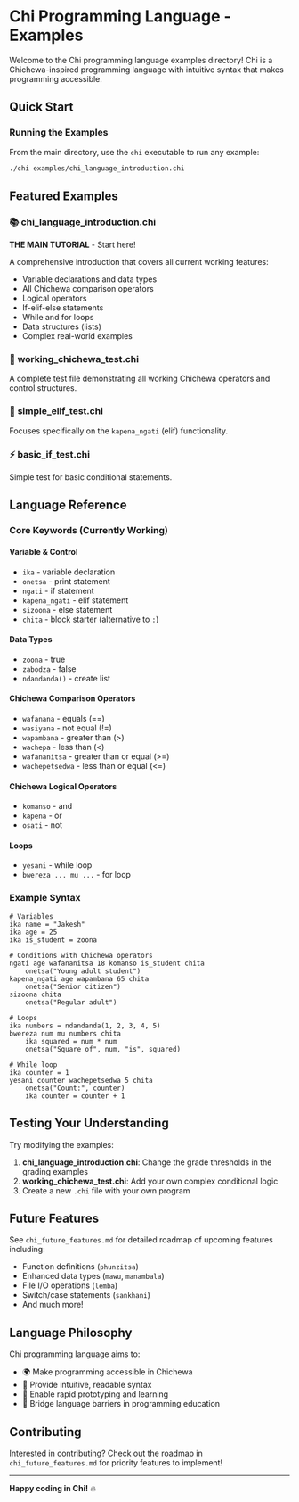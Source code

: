# Chi Programming Language - Examples

Welcome to the Chi programming language examples directory! Chi is a Chichewa-inspired programming language with intuitive syntax that makes programming accessible.

## Quick Start

### Running the Examples

From the main directory, use the `chi` executable to run any example:

```bash
./chi examples/chi_language_introduction.chi
```

## Featured Examples

### 📚 **chi_language_introduction.chi**
**THE MAIN TUTORIAL** - Start here!

A comprehensive introduction that covers all current working features:
- Variable declarations and data types
- All Chichewa comparison operators
- Logical operators
- If-elif-else statements
- While and for loops
- Data structures (lists)
- Complex real-world examples

### 🔬 **working_chichewa_test.chi**
A complete test file demonstrating all working Chichewa operators and control structures.

### 🎯 **simple_elif_test.chi**
Focuses specifically on the `kapena_ngati` (elif) functionality.

### ⚡ **basic_if_test.chi**
Simple test for basic conditional statements.

## Language Reference

### Core Keywords (Currently Working)

#### Variable & Control
- `ika` - variable declaration
- `onetsa` - print statement
- `ngati` - if statement
- `kapena_ngati` - elif statement
- `sizoona` - else statement
- `chita` - block starter (alternative to `:`)

#### Data Types
- `zoona` - true
- `zabodza` - false
- `ndandanda()` - create list

#### Chichewa Comparison Operators
- `wafanana` - equals (==)
- `wasiyana` - not equal (!=)
- `wapambana` - greater than (>)
- `wachepa` - less than (<)
- `wafananitsa` - greater than or equal (>=)
- `wachepetsedwa` - less than or equal (<=)

#### Chichewa Logical Operators
- `komanso` - and
- `kapena` - or
- `osati` - not

#### Loops
- `yesani` - while loop
- `bwereza ... mu ...` - for loop

### Example Syntax

```chi
# Variables
ika name = "Jakesh"
ika age = 25
ika is_student = zoona

# Conditions with Chichewa operators
ngati age wafananitsa 18 komanso is_student chita
    onetsa("Young adult student")
kapena_ngati age wapambana 65 chita
    onetsa("Senior citizen")
sizoona chita
    onetsa("Regular adult")

# Loops
ika numbers = ndandanda(1, 2, 3, 4, 5)
bwereza num mu numbers chita
    ika squared = num * num
    onetsa("Square of", num, "is", squared)

# While loop
ika counter = 1
yesani counter wachepetsedwa 5 chita
    onetsa("Count:", counter)
    ika counter = counter + 1
```

## Testing Your Understanding

Try modifying the examples:

1. **chi_language_introduction.chi**: Change the grade thresholds in the grading examples
2. **working_chichewa_test.chi**: Add your own complex conditional logic
3. Create a new `.chi` file with your own program

## Future Features

See `chi_future_features.md` for detailed roadmap of upcoming features including:
- Function definitions (`phunzitsa`)
- Enhanced data types (`mawu`, `manambala`)
- File I/O operations (`lemba`)
- Switch/case statements (`sankhani`)
- And much more!

## Language Philosophy

Chi programming language aims to:
- 🌍 Make programming accessible in Chichewa
- 🎯 Provide intuitive, readable syntax
- 🚀 Enable rapid prototyping and learning
- 🤝 Bridge language barriers in programming education

## Contributing

Interested in contributing? Check out the roadmap in `chi_future_features.md` for priority features to implement!

---

**Happy coding in Chi!** 🔥

